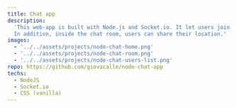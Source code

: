 ```yaml
---
title: Chat app
description:
  'This web-app is built with Node.js and Socket.io. It let users join a chat room and send messages to other users in the room.
  In addition, inside the chat room, users can share their location.'
images:
  - '../../assets/projects/node-chat-home.png'
  - '../../assets/projects/node-chat-room.png'
  - '../../assets/projects/node-chat-users-list.png'
repo: https://github.com/giovacalle/node-chat-app
techs:
  - NodeJS
  - Socket.io
  - CSS (vanilla)
---
```

